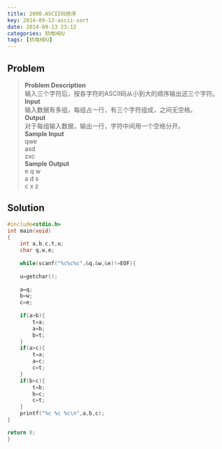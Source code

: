 ```yaml
---
title: 2000.ASCII码排序
key: 2014-09-13-ascii-sort
date: 2014-09-13 23:12
categories: 杭电HDU
tags: [杭电HDU]
---
```

## Problem
>**Problem Description**  
输入三个字符后，按各字符的ASCII码从小到大的顺序输出这三个字符。  
**Input**  
输入数据有多组，每组占一行，有三个字符组成，之间无空格。  
**Output**  
对于每组输入数据，输出一行，字符中间用一个空格分开。  
**Sample Input**  
qwe  
asd  
zxc  
**Sample Output**  
e q w  
a d s  
c x z  

## Solution
```cpp
#include<stdio.h>
int main(void)
{
    int a,b,c,t,u;
    char q,w,e;
    
    while(scanf("%c%c%c",&q,&w,&e)!=EOF){
    
    u=getchar();
        
    a=q;
    b=w;
    c=e;
    
    if(a>b){
        t=a;
        a=b;
        b=t;
    }
    if(a>c){
        t=a;
        a=c;
        c=t;
    }
    if(b>c){
        t=b;
        b=c;
        c=t;
    }
    printf("%c %c %c\n",a,b,c);
}

return 0;
}
```
